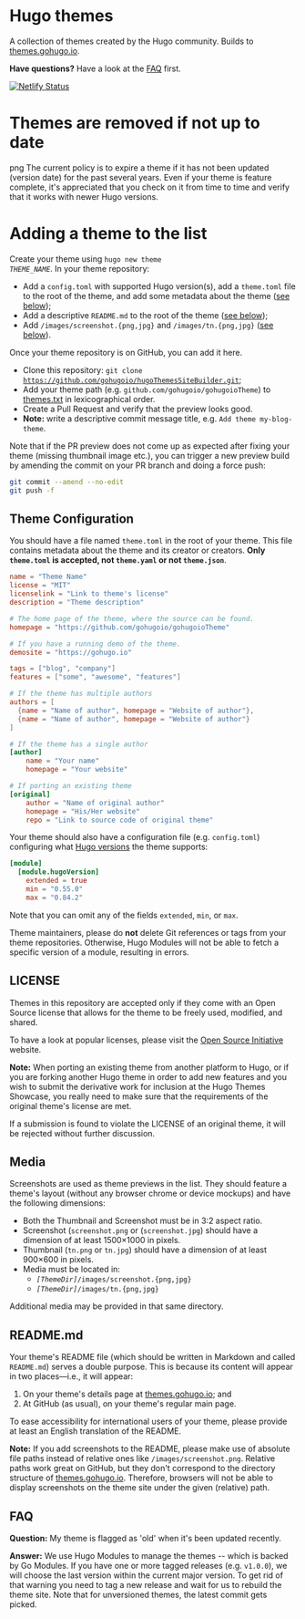
# Hugo themes

A collection of themes created by the Hugo community. Builds to [themes.gohugo.io](https://themes.gohugo.io/).

**Have questions?** Have a look at the [FAQ](#faq) first.

[![Netlify Status](https://api.netlify.com/api/v1/badges/58968044-3238-424c-b9b6-e0d00733890c/deploy-status)](https://app.netlify.com/sites/hugothemes/deploys)


# Themes are removed if not up to date
png
The current policy is to expire a theme if it has not been updated (version date) for the past several years. Even if your theme is feature complete, it's appreciated that you check on it from time to time and verify that it works with newer Hugo versions.


# Adding a theme to the list

Create your theme using <code>hugo new theme <em>THEME_NAME</em></code>. In your theme repository:

* Add a `config.toml` with supported Hugo version(s), add a `theme.toml` file to the root of the theme, and add some metadata about the theme ([see below](#theme-configuration));
* Add a descriptive `README.md` to the root of the theme ([see below](#readmemd));
* Add `/images/screenshot.{png,jpg}` and `/images/tn.{png,jpg}` ([see below](#media)).

Once your theme repository is on GitHub, you can add it here.

* Clone this repository: <code>git clone https://github.com/gohugoio/hugoThemesSiteBuilder.git</code>;
* Add your theme path (e.g. `github.com/gohugoio/gohugoioTheme`) to [themes.txt](https://github.com/gohugoio/hugoThemesSiteBuilder/edit/main/themes.txt) in lexicographical order.
* Create a Pull Request and verify that the preview looks good.
* **Note:** write a descriptive commit message title, e.g. `Add theme my-blog-theme`.

Note that if the PR preview does not come up as expected after fixing your theme (missing thumbnail image etc.), you can trigger a new preview build by amending the commit on your PR branch and doing a force push:

```bash
git commit --amend --no-edit
git push -f
```
 
## Theme Configuration

You should have a file named `theme.toml` in the root of your theme. This file contains metadata about the theme and its creator or creators. **Only `theme.toml` is accepted, not `theme.yaml` or not `theme.json`**.

```toml
name = "Theme Name"
license = "MIT"
licenselink = "Link to theme's license"
description = "Theme description"

# The home page of the theme, where the source can be found.
homepage = "https://github.com/gohugoio/gohugoioTheme"

# If you have a running demo of the theme.
demosite = "https://gohugo.io"

tags = ["blog", "company"]
features = ["some", "awesome", "features"]

# If the theme has multiple authors
authors = [
  {name = "Name of author", homepage = "Website of author"},
  {name = "Name of author", homepage = "Website of author"}
]

# If the theme has a single author
[author]
    name = "Your name"
    homepage = "Your website"

# If porting an existing theme
[original]
    author = "Name of original author"
    homepage = "His/Her website"
    repo = "Link to source code of original theme"
```

Your theme should also have a configuration file (e.g. `config.toml`) configuring what [Hugo versions](https://gohugo.io/hugo-modules/configuration/#module-config-hugoversion) the theme supports:

```toml
[module]
  [module.hugoVersion]
    extended = true
    min = "0.55.0"
    max = "0.84.2"
```

Note that you can omit any of the fields `extended`, `min`, or `max`.

Theme maintainers, please do **not** delete Git references or tags from your theme repositories. Otherwise, Hugo Modules will not be able to fetch a specific version of a module, resulting in errors.

## LICENSE

Themes in this repository are accepted only if they come with an Open Source license that allows for the theme to be freely used, modified, and shared. 

To have a look at popular licenses, please visit the [Open Source Initiative](https://opensource.org/licenses) website.

**Note:** When porting an existing theme from another platform to Hugo, or if you are forking another Hugo theme in order to add new features and you wish to submit the derivative work for inclusion at the Hugo Themes Showcase, you really need to make sure that the requirements of the original theme's license are met. 

If a submission is found to violate the LICENSE of an original theme, it will be rejected without further discussion.

## Media

Screenshots are used as theme previews in the list. They should feature a theme's layout (without any browser chrome or device mockups) and have the following dimensions:

* Both the Thumbnail and Screenshot must be in 3:2 aspect ratio.
* Screenshot (`screenshot.png` or (`screenshot.jpg`) should have a dimension of at least 1500×1000 in pixels.
* Thumbnail (`tn.png` or `tn.jpg`) should have a dimension of at least 900×600 in pixels.
* Media must be located in:
    * <code><em>[ThemeDir]</em>/images/screenshot.{png,jpg}</code>
    * <code><em>[ThemeDir]</em>/images/tn.{png,jpg}</code>


Additional media may be provided in that same directory.

## README.md

Your theme's README file (which should be written in Markdown and called `README.md`) serves a double purpose. This is because its content will appear in two places&mdash;i.e., it will appear:

1. On your theme's details page at [themes.gohugo.io](https://themes.gohugo.io/); and
1. At GitHub (as usual), on your theme's regular main page.

To ease accessibility for international users of your theme, please provide at least an English translation of the README.

**Note:** If you add screenshots to the README, please make use of absolute file paths instead of relative ones like `/images/screenshot.png`. Relative paths work great on GitHub, but they don't correspond to the directory structure of [themes.gohugo.io](https://themes.gohugo.io/). Therefore, browsers will not be able to display screenshots on the theme site under the given (relative) path.


## FAQ

**Question:** My theme is flagged as 'old' when it's been updated recently.

**Answer:** We use Hugo Modules to manage the themes -- which is backed by Go Modules. If you have one or more tagged releases (e.g. `v1.0.0`), we will choose the last version within the current major version. To get rid of that warning you need to tag a new release and wait for us to rebuild the theme site. Note that for unversioned themes, the latest commit gets picked.

